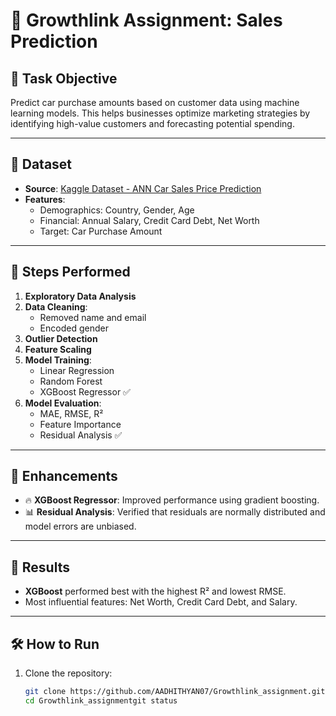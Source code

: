 # 🚀 Growthlink Assignment: Sales Prediction

## 📌 Task Objective

Predict car purchase amounts based on customer data using machine learning models. This helps businesses optimize marketing strategies by identifying high-value customers and forecasting potential spending.

---

## 🧾 Dataset

- **Source**: [Kaggle Dataset - ANN Car Sales Price Prediction](https://www.kaggle.com/datasets/yashpaloswal/ann-car-sales-price-prediction?resource=download)
- **Features**:
  - Demographics: Country, Gender, Age
  - Financial: Annual Salary, Credit Card Debt, Net Worth
  - Target: Car Purchase Amount

---

## 🧪 Steps Performed

1. **Exploratory Data Analysis**
2. **Data Cleaning**:
   - Removed name and email
   - Encoded gender
3. **Outlier Detection**
4. **Feature Scaling**
5. **Model Training**:
   - Linear Regression
   - Random Forest
   - XGBoost Regressor ✅
6. **Model Evaluation**:
   - MAE, RMSE, R²
   - Feature Importance
   - Residual Analysis ✅

---

## 🔧 Enhancements

- 🔥 **XGBoost Regressor**: Improved performance using gradient boosting.
- 📊 **Residual Analysis**: Verified that residuals are normally distributed and model errors are unbiased.

---

## 🚀 Results

- **XGBoost** performed best with the highest R² and lowest RMSE.
- Most influential features: Net Worth, Credit Card Debt, and Salary.

---

## 🛠️ How to Run

1. Clone the repository:
   ```bash
   git clone https://github.com/AADHITHYAN07/Growthlink_assignment.git
   cd Growthlink_assignmentgit status


